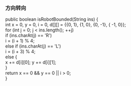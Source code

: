 ### 方向转向    
public boolean isRobotBounded(String ins) {  
     int x = 0, y = 0, i = 0, d[][] = {{0, 1}, {1, 0}, {0, -1}, { -1, 0}};  
     for (int j = 0; j < ins.length(); ++j)  
         if (ins.charAt(j) == 'R')  
             i = (i + 1) % 4;  
         else if (ins.charAt(j) == 'L')  
             i = (i + 3) % 4;  
         else {  
             x += d[i][0]; y += d[i][1];  
         }  
     return x == 0 && y == 0 || i > 0;  
 }  
